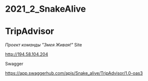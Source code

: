 # 2021_2_SnakeAlive
TripAdvisor
===

_Проект команды "Змея Живая!"_
Site 

http://194.58.104.204 

Swagger 

https://app.swaggerhub.com/apis/Snake_alive/TripAdvisor/1.0-oas3
